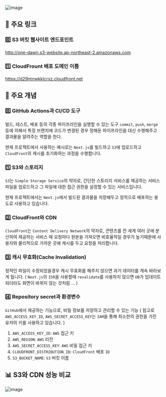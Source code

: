 ![image](https://github.com/user-attachments/assets/c65e8ac3-3035-4d9f-b7ee-41ba54029078)

## 📮 주요 링크
### 0️⃣ S3 버킷 웹사이트 엔드포인트
http://one-dawn.s3-website.ap-northeast-2.amazonaws.com

### 1️⃣ CloudFrount 배포 도메인 이름
https://d29ntnwkklcrxz.cloudfront.net

## 📌 주요 개념
### 0️⃣ GitHub Actions과 CI/CD 도구
빌드, 테스트, 배포 등의 각종 파이프라인을 실행할 수 있는 도구
`commit`, `push`, `merge` 등에 의해서 특정 브랜치에 코드가 변경된 경우 정해둔 파이프라인을 대신 수행해주고 결과물을 알려주는 역할을 한다.

현재 프로젝트에서 사용하는 예시로는 `Next.js`를 빌드하고 `S3`에 업로드하고 `CloudFront`의 캐시를 초기화하는 과정을 수행합니다.

### 1️⃣ S3와 스토리지
`S3`는 `Simple Storage Service`의 약자로, 간단한 스토리지 서비스를 제공하는 서비스
파일을 업로드하고 그 파일에 대한 접근 권한을 설정할 수 있는 서비스입니다.

현재 프로젝트에서는 `Next.js`에서 빌드된 결과물을 저장해두고 정적으로 배포하는 용도로 사용하고 있습니다.

### 2️⃣ CloudFront와 CDN
`CloudFront`는 `Content Delivery Network`의 약자로, 콘텐츠를 전 세계 여러 곳에 분산하여 제공하는 서비스
매 요청마다 원본을 가져오면 비효율적일 경우가 높기때문에 사용자와 물리적으로 가까운 곳에 캐시를 두고 요청을 처리합니다.

### 3️⃣ 캐시 무효화(Cache Invalidation)
정적인 파일이 수정되었을경우 캐시 무효화를 해주지 않으면 과거 데이터를 계속 바라보게 됩니다.
( `Next.js`의 `ISR`을 사용할때 `revalidate`를 사용하지 않으면 `DB`가 업데이트되더라도 화면이 바뀌지 않는 것처럼 ... )

### 4️⃣ Repository secret과 환경변수
`GitHub`에서 제공하는 기능으로, 비밀 정보를 저장하고 관리할 수 있는 기능
( 참고로 `AWS_ACCESS_KEY_ID`, `AWS_SECRET_ACCESS_KEY`는 `IAM`을 통해 최소한의 권한을 가진 유저의 키를 사용하고 있습니다. )

1. `AWS_ACCESS_KEY_ID`: `AWS` 접근 키
2. `AWS_REGION`: `AWS` 리전
3. `AWS_SECRET_ACCESS_KEY`: `AWS` 비밀 접근 키
4. `CLOUDFRONT_DISTRIBUTION_ID`: `CloudFront` 배포 `ID`
5. `S3_BUCKET_NAME`: `S3` 버킷 이름

## 📊 S3와 CDN 성능 비교
![image](https://github.com/user-attachments/assets/0e837a46-e66e-4676-924b-280f275c8740)